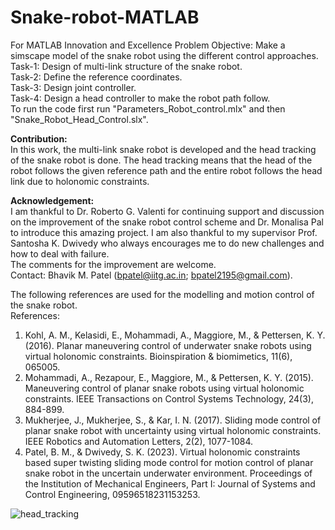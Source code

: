 # Snake-robot-MATLAB
For MATLAB Innovation and Excellence
Problem Objective: Make a simscape model of the snake robot using the different control approaches.\
Task-1: Design of multi-link structure of the snake robot.\
Task-2: Define the reference coordinates.\
Task-3: Design joint controller.\
Task-4: Design a head controller to make the robot path follow.\
To run the code first run "Parameters_Robot_control.mlx" and then "Snake_Robot_Head_Control.slx".

**Contribution:**\
In this work, the multi-link snake robot is developed and the head tracking of the snake robot is done. The head tracking means that the head of the robot follows the given reference path and the entire robot follows the head link due to holonomic constraints.

**Acknowledgement:**\
I am thankful to Dr. Roberto G. Valenti for continuing support and discussion on the improvement of the snake robot control scheme and Dr. Monalisa Pal to introduce this amazing project. I am also thankful to my supervisor Prof. Santosha K. Dwivedy who always encourages me to do new challenges and how to deal with failure.\
The comments for the improvement are welcome.\
Contact: Bhavik M. Patel (bpatel@iitg.ac.in; bpatel2195@gmail.com).

The following references are used for the modelling and motion control of the snake robot.\
References:

1. Kohl, A. M., Kelasidi, E., Mohammadi, A., Maggiore, M., & Pettersen, K. Y. (2016). Planar maneuvering control of underwater snake robots using virtual holonomic constraints. Bioinspiration & biomimetics, 11(6), 065005.
2. Mohammadi, A., Rezapour, E., Maggiore, M., & Pettersen, K. Y. (2015). Maneuvering control of planar snake robots using virtual holonomic constraints. IEEE Transactions on Control Systems Technology, 24(3), 884-899.
3. Mukherjee, J., Mukherjee, S., & Kar, I. N. (2017). Sliding mode control of planar snake robot with uncertainty using virtual holonomic constraints. IEEE Robotics and Automation Letters, 2(2), 1077-1084.
4. Patel, B. M., & Dwivedy, S. K. (2023). Virtual holonomic constraints based super twisting sliding mode control for motion control of planar snake robot in the uncertain underwater environment. Proceedings of the Institution of Mechanical Engineers, Part I: Journal of Systems and Control Engineering, 09596518231153253.

![head_tracking](https://github.com/bhavikpatel2/Snake-robot-MATLAB/assets/53943901/4a4ebedc-c021-4629-a856-f7d09f0bf4c0)

